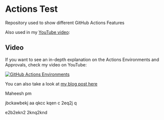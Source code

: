 # Actions Test 

Repository used to show different GitHub Actions Features

Also used in my [YouTube video](https://youtu.be/w_37LDOy4sI):

## Video

If you want to see an in-depth explanation on the Actions Environments and Approvals, check my video on YouTube:

[![GitHub Actions Environments](https://img.youtube.com/vi/w_37LDOy4sI/0.jpg)](https://www.youtube.com/watch?v=w_37LDOy4sI)

You can also take a look at [my blog post here](https://dev.to/n3wt0n/everything-you-need-to-know-about-github-actions-environments-9p7)


Maheesh pm 


jbckawbekj aa
qkcc kqen c
2eq2j q


e2b2ekn2
2knq2knd
